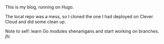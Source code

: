 This is my blog, running on Hugo. 

The local repo was a mess, so I cloned the one I had deployed on Clever Cloud and did some clean up. 

Note to self: learn Go modules shenanigans and start working on branches. jfc
